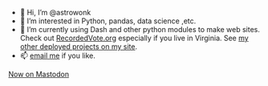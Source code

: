 - 👋 Hi, I’m @astrowonk
- 👀 I’m interested in Python, pandas, data science ,etc.
- 🌱 I’m currently using Dash and other python modules to make web sites. Check out [RecordedVote.org](https://recordedvote.org) especially if you live in Virginia. See [my other deployed projects on my site](https://marcoshuerta.com/projects.html).
- 📫 [email me](mailto:marcos@marcoshuerta.com) if you like.

<a rel="me" href="https://mstdn.social/@marcoshuerta">Now on Mastodon</a>

<!---
astrowonk/astrowonk is a ✨ special ✨ repository because its `README.md` (this file) appears on your GitHub profile.
You can click the Preview link to take a look at your changes.
--->
